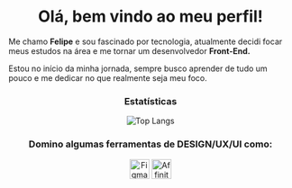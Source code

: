 <h1 align="center">Olá, bem vindo ao meu perfil!</h1>
<p> Me chamo <b>Felipe</b> e sou fascinado por tecnologia, atualmente decidi focar meus estudos na área e me tornar um desenvolvedor <b> Front-End. </b></p>

<p> Estou no início da minha jornada, sempre busco aprender de tudo um pouco e me dedicar no que realmente seja meu foco. </p>

<div align="center">
    <h3> Estatísticas </h3>
    <img src="https://github-readme-stats.vercel.app/api/top-langs/?username=felipealvx&layout=compact&show_icons=true&theme=gruvbox" alt="Top Langs"></img>
</div> 





<div align="center">
    <h3>Domino algumas ferramentas de DESIGN/UX/UI como:</h3>
    <img src="https://img.shields.io/badge/Figma-F24E1E?style=for-the-badge&logo=figma&logoColor=white" alt="Figma" height="35">
    <img src="https://img.shields.io/badge/affinitydesginer-%231B72BE.svg?style=for-the-badge&logo=affinity-designer&logoColor=white" alt="Affinity-Designer" height="35">
</div>

<div>
    <h3>
</div>
        

    

<!-- Card com as linguagens mais usadas por mim -->
<!--![Anurag's GitHub stats](https://github-readme-stats.vercel.app/api?username=felipealvx&show_icons=true&theme=gruvbox) -->
<!-- total de commits -->

<!--
<h1 align="center">Eu sou o Felipe</h1>
<h3 align="center">Aspirante a Desenvolvedor Front-End. Estudante</h3>

<p align="left"> <img src="https://komarev.com/ghpvc/?username=felipealvx&label=Profile%20views&color=0e75b6&style=flat" alt="felipealvx" /> </p>

<h3 align="left">Connect with me:</h3>
<p align="left">
<a href="https://linkedin.com/in/felipealvx" target="blank"><img align="center" src="https://raw.githubusercontent.com/rahuldkjain/github-profile-readme-generator/master/src/images/icons/Social/linked-in-alt.svg" alt="felipealvx" height="30" width="40" /></a>
<a href="https://www.behance.net/felipealvx" target="blank"><img align="center" src="https://raw.githubusercontent.com/rahuldkjain/github-profile-readme-generator/master/src/images/icons/Social/behance.svg" alt="felipealvx" height="30" width="40" /></a>
</p>

<h3 align="left">Languages and Tools:</h3>
<p align="center"> <a href="https://www.w3schools.com/css/" target="_blank" rel="noreferrer"> <img src="https://raw.githubusercontent.com/devicons/devicon/master/icons/css3/css3-original-wordmark.svg" alt="css3" width="40" height="40"/> </a> <a href="https://www.figma.com/" target="_blank" rel="noreferrer"> <img src="https://www.vectorlogo.zone/logos/figma/figma-icon.svg" alt="figma" width="40" height="40"/> </a> <a href="https://git-scm.com/" target="_blank" rel="noreferrer"> <img src="https://www.vectorlogo.zone/logos/git-scm/git-scm-icon.svg" alt="git" width="40" height="40"/> </a> <a href="https://www.w3.org/html/" target="_blank" rel="noreferrer"> <img src="https://raw.githubusercontent.com/devicons/devicon/master/icons/html5/html5-original-wordmark.svg" alt="html5" width="40" height="40"/> </a> <a href="https://www.java.com" target="_blank" rel="noreferrer"> <img src="https://raw.githubusercontent.com/devicons/devicon/master/icons/java/java-original.svg" alt="java" width="40" height="40"/> </a> <a href="https://www.linux.org/" target="_blank" rel="noreferrer"> <img src="https://raw.githubusercontent.com/devicons/devicon/master/icons/linux/linux-original.svg" alt="linux" width="40" height="40"/> </a> </p>

<p><img align="left" src="https://github-readme-stats.vercel.app/api/top-langs?username=felipealvx&show_icons=true&locale=en&layout=compact" alt="felipealvx" /></p>

<p>&nbsp;<img align="center" src="https://github-readme-stats.vercel.app/api?username=felipealvx&show_icons=true&locale=en" alt="felipealvx" /></p>
-->
